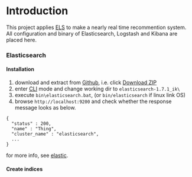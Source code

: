 # Introduction

This project applies [ELS](https://www.elastic.co/webinars/introduction-elk-stack) to make a nearly real time recommention system.   
All configuration and binary of Elasticsearch, Logstash and Kibana are placed here.

### Elasticsearch
#### Installation
1. download and extract from [Github](https://github.com/VenRaaS/elk.git), i.e. click [Download ZIP](https://github.com/VenRaaS/elk/archive/master.zip)
2. enter [CLI](https://en.wikipedia.org/wiki/Command-line_interface) mode and change working dir to `elasticsearch-1.7.1_ik\`
2. execute `bin\elasticsearch.bat`, (or `bin/elasticsearch` if linux link OS)
3. browse `http://localhost:9200` and check whether the response message looks as below.  
```
{
  "status" : 200,
  "name" : "Thing",
  "cluster_name" : "elasticsearch",
  ...
}
```
for more info, see [elastic](https://www.elastic.co/guide/en/elasticsearch/reference/current/setup.html). 
   
#### Create indices

